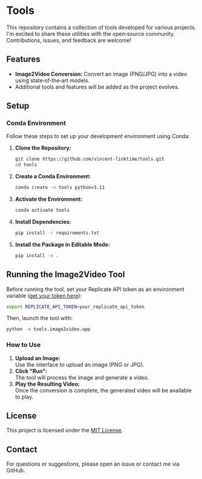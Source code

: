 # Tools

This repository contains a collection of tools developed for various projects. I'm excited to share these utilities with the open‑source community. Contributions, issues, and feedback are welcome!

## Features

- **Image2Video Conversion:** Convert an image (PNG/JPG) into a video using state‑of‑the‑art models.
- Additional tools and features will be added as the project evolves.

## Setup

### Conda Environment

Follow these steps to set up your development environment using Conda:

1. **Clone the Repository:**
   ```bash
   git clone https://github.com/vincent-linktime/tools.git
   cd tools
   ```
2. **Create a Conda Environment:**
   ```bash
   conda create -n tools python=3.11
   ```
3. **Activate the Environment:**
   ```bash
   conda activate tools
   ```
4. **Install Dependencies:**
   ```bash
   pip install -r requirements.txt
   ```
5. **Install the Package in Editable Mode:**
   ```bash
   pip install -e .
   ```

## Running the Image2Video Tool

Before running the tool, set your Replicate API token as an environment variable ([get your token here](https://replicate.com/account/api-tokens)):

```bash
export REPLICATE_API_TOKEN=your_replicate_api_token
```

Then, launch the tool with:

```bash
python -m tools.image2video.app
```

### How to Use

1. **Upload an Image:**  
   Use the interface to upload an image (PNG or JPG).
2. **Click "Run":**  
   The tool will process the image and generate a video.
3. **Play the Resulting Video:**  
   Once the conversion is complete, the generated video will be available to play.


## License

This project is licensed under the [MIT License](LICENSE).

## Contact

For questions or suggestions, please open an issue or contact me via GitHub.
